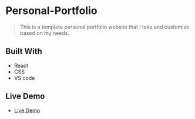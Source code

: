 # Personal-Portfolio
> This is a templete personal portfolio website that i take and customize based on my needs.

## Built With

- React
- CSS
- VS code

## Live Demo

- [Live Demo](https://chic-biscochitos-af5267.netlify.app/)

